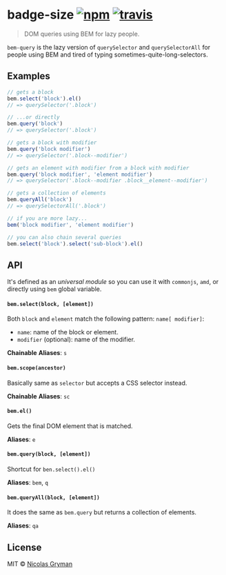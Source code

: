 # badge-size [![npm][npm-image]][npm-url] [![travis][travis-image]][travis-url]

[npm-image]: https://img.shields.io/npm/v/bem-query.svg?style=flat
[npm-url]: https://npmjs.org/package/bem-query
[travis-image]: https://img.shields.io/travis/ngryman/bem-query.svg?style=flat
[travis-url]: https://travis-ci.org/ngryman/bem-query

> DOM queries using BEM for lazy people.


`bem-query` is the lazy version of `querySelector` and `querySelectorAll` for people using
BEM and tired of typing sometimes-quite-long-selectors.


## Examples

```js
// gets a block
bem.select('block').el()
// => querySelector('.block')

// ...or directly
bem.query('block')
// => querySelector('.block')

// gets a block with modifier
bem.query('block modifier')
// => querySelector('.block--modifier')

// gets an element with modifier from a block with modifier
bem.query('block modifier', 'element modifier')
// => querySelector('.block--modifier .block__element--modifier')

// gets a collection of elements
bem.queryAll('block')
// => querySelectorAll('.block')

// if you are more lazy...
bem('block modifier', 'element modifier')

// you can also chain several queries
bem.select('block').select('sub-block').el()
```


## API

It's defined as an *universal module* so you can use it with `commonjs`, `amd`, or directly
using `bem` global variable.


#### `bem.select(block, [element])`

Both `block` and `element` match the following pattern: `name[ modifier]`:
 - `name`: name of the block or element.
 - `modifier` (optional): name of the modifier.

**Chainable**
**Aliases**: `s`

#### `bem.scope(ancestor)`

Basically same as `selector` but accepts a CSS selector instead.

**Chainable**
**Aliases**: `sc`

#### `bem.el()`

Gets the final DOM element that is matched.

**Aliases**: `e`

#### `bem.query(block, [element])`

Shortcut for `ben.select().el()`

**Aliases**: `bem`, `q`

#### `bem.queryAll(block, [element])`

It does the same as `bem.query` but returns a collection of elements.

**Aliases**: `qa`


## License

MIT © [Nicolas Gryman](http://ngryman.sh)
